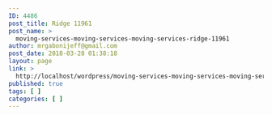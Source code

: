```yaml
---
ID: 4486
post_title: Ridge 11961
post_name: >
  moving-services-moving-services-moving-services-ridge-11961
author: mrgabonijeff@gmail.com
post_date: 2018-03-28 01:38:18
layout: page
link: >
  http://localhost/wordpress/moving-services-moving-services-moving-services-ridge-11961/
published: true
tags: [ ]
categories: [ ]
---
```

